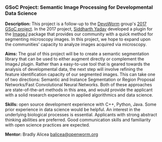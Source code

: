 ### GSoC Project: Semantic Image Processing for Developmental Data Science  


**Description:**  This project is a follow-up to the [DevoWorm](https://devoworm.weebly.com/) group's [2017 GSoC project](https://github.com/devoworm/Proposals/blob/master/GSoC/2017/ImageJ-plugin.md). In the 2017 project, [Siddharth Yadav](https://www.youtube.com/watch?v=LZMrku4wB3I&amp;t=25s) developed a plugin for the [ImageJ](https://imagej.nih.gov/ij/) package that provides our community with a quick method for segmenting microscopy images. In this project, we hope to expand upon the communities' capacity to analyze images acquired via microscopy.


**Aims:**  The goal of this project will be to create a semantic segmentation library that can be used to either augment directly or complement the ImageJ plugin. Rather than a easy-to-use tool that is geared towards the analysis of developmental data, the next step will involve refining the feature identification capacity of our segmented images. This can take one of two directions: Semantic and Instance Segmentation or Region Proposal Networks/Fast Convolutional Neural Networks. Both of these approaches are state-of-the-art methods in this area, and would provide the applicant with a solid research experience in applied algorithmics and data science.  


**Skills:** open source development experience with C++, Python, Java. Some prior experience in data science would be helpful. An interest in the underlying biological processes is essential. Applicants with strong abstract thinking abilities are preferred. Good communication skills and familiarity with open science practices are expected.  


**Mentor:** Bradly Alicea [balicea@openworm.org](mailto:balicea@openworm.org)  
